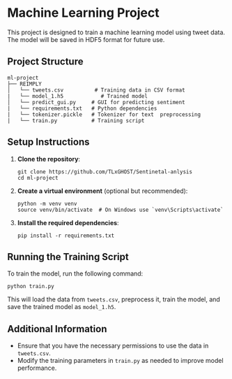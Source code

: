 # Machine Learning Project

This project is designed to train a machine learning model using tweet data. The model will be saved in HDF5 format for future use.

## Project Structure

```
ml-project
├── REIMPLY
│   └── tweets.csv          # Training data in CSV format
|   └── model_1.h5            # Trained model
│   └── predict_gui.py     # GUI for predicting sentiment
|   └── requirements.txt   # Python dependencies
|   └── tokenizer.pickle   # Tokenizer for text  preprocessing
|   └── train.py           # Training script
```

## Setup Instructions

1. **Clone the repository**:
   ```
   git clone https://github.com/TLxGHOST/Sentinetal-anlysis
   cd ml-project
   ```

2. **Create a virtual environment** (optional but recommended):
   ```
   python -m venv venv
   source venv/bin/activate  # On Windows use `venv\Scripts\activate`
   ```

3. **Install the required dependencies**:
   ```
   pip install -r requirements.txt
   ```

## Running the Training Script

To train the model, run the following command:

```
python train.py
```

This will load the data from `tweets.csv`, preprocess it, train the model, and save the trained model as `model_1.h5`.

## Additional Information

- Ensure that you have the necessary permissions to use the data in `tweets.csv`.
- Modify the training parameters in `train.py` as needed to improve model performance.
